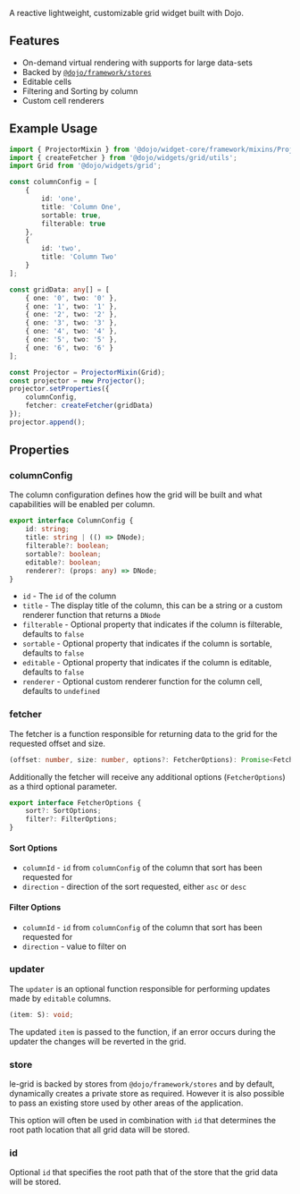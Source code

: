 A reactive lightweight, customizable grid widget built with Dojo.

## Features

 * On-demand virtual rendering with supports for large data-sets
 * Backed by [`@dojo/framework/stores`](https://github.com/dojo/framework/tree/master/src/stores)
 * Editable cells
 * Filtering and Sorting by column
 * Custom cell renderers

## Example Usage

```ts
import { ProjectorMixin } from '@dojo/widget-core/framework/mixins/Projector';
import { createFetcher } from '@dojo/widgets/grid/utils';
import Grid from '@dojo/widgets/grid';

const columnConfig = [
	{
		id: 'one',
		title: 'Column One',
		sortable: true,
		filterable: true
	},
	{
		id: 'two',
		title: 'Column Two'
	}
];

const gridData: any[] = [
	{ one: '0', two: '0' },
	{ one: '1', two: '1' },
	{ one: '2', two: '2' },
	{ one: '3', two: '3' },
	{ one: '4', two: '4' },
	{ one: '5', two: '5' },
	{ one: '6', two: '6' }
];

const Projector = ProjectorMixin(Grid);
const projector = new Projector();
projector.setProperties({
	columnConfig,
	fetcher: createFetcher(gridData)
});
projector.append();
```

## Properties

### columnConfig

The column configuration defines how the grid will be built and what capabilities will be enabled per column.

```ts
export interface ColumnConfig {
	id: string;
	title: string | (() => DNode);
	filterable?: boolean;
	sortable?: boolean;
	editable?: boolean;
	renderer?: (props: any) => DNode;
}
```

 * `id` - The `id` of the column
 * `title` - The display title of the column, this can be a string or a custom renderer function that returns a `DNode`
 * `filterable` - Optional property that indicates if the column is filterable, defaults to `false`
 * `sortable` - Optional property that indicates if the column is sortable, defaults to `false`
 * `editable` - Optional property that indicates if the column is editable, defaults to `false`
 * `renderer` - Optional custom renderer function for the column cell, defaults to `undefined`

### fetcher

The fetcher is a function responsible for returning data to the grid for the requested offset and size.

```ts
(offset: number, size: number, options?: FetcherOptions): Promise<FetcherResult<S>>;
```

Additionally the fetcher will receive any additional options (`FetcherOptions`) as a third optional parameter.

```ts
export interface FetcherOptions {
	sort?: SortOptions;
	filter?: FilterOptions;
}
```

#### Sort Options

 * `columnId` - `id` from `columnConfig` of the column that sort has been requested for
 * `direction` - direction of the sort requested, either `asc` or `desc`

#### Filter Options

* `columnId` - `id` from `columnConfig` of the column that sort has been requested for
* `direction` - value to filter on

### updater

The `updater` is an optional function responsible for performing updates made by `editable` columns.

```ts
(item: S): void;
```

The updated `item` is passed to the function, if an error occurs during the updater the changes will be reverted in the grid.

### store

le-grid is backed by stores from `@dojo/framework/stores` and by default, dynamically creates a private store as required. However it is also possible to pass an existing store used by other areas of the application.

This option will often be used in combination with `id` that determines the root path location that all grid data will be stored.

### id

Optional `id` that specifies the root path that of the store that the grid data will be stored.
